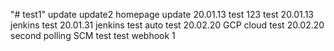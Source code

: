 "# test1"
update
update2
homepage update 20.01.13
test 123
test 20.01.13 jenkins
test 20.01.31 jenkins
test auto
test 20.02.20 GCP cloud
test 20.02.20 second polling SCM test
test webhook 1
